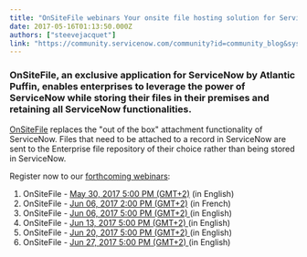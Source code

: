 ```yaml
---
title: "OnSiteFile webinars Your onsite file hosting solution for ServiceNow"
date: 2017-05-16T01:13:50.000Z
authors: ["steevejacquet"]
link: "https://community.servicenow.com/community?id=community_blog&sys_id=f97c62e1dbd0dbc01dcaf3231f9619a6"
---
```

<h3>OnSiteFile, an exclusive application for ServiceNow by Atlantic Puffin, enables enterprises to leverage the power of ServiceNow while storing their files in their premises and retaining all ServiceNow functionalities.</h3><p></p><p><a title="w.atlanticpuffin.io/products/onsitefile/" href="http://www.atlanticpuffin.io/products/onsitefile/">OnSiteFile</a> replaces the "out of the box" attachment functionality of ServiceNow. Files that need to be attached to a record in ServiceNow are sent to the Enterprise file repository of their choice rather than being stored in ServiceNow.</p><p></p><p>Register now to our <a title="w.atlanticpuffin.io/about/forthcoming-webinars/" href="http://www.atlanticpuffin.io/about/forthcoming-webinars/">forthcoming webinars</a>:</p><ol><li>OnSiteFile - <a title="ttendee.gotowebinar.com/rt/8157607002647130369" href="https://attendee.gotowebinar.com/rt/8157607002647130369">May 30, 2017 5:00 PM (GMT+2)</a> (in English)</li><li>OnSiteFile - <a title="ttendee.gotowebinar.com/register/4878325667445099011" href="https://attendee.gotowebinar.com/register/4878325667445099011" rel="noopener noreferrer" target="_blank">Jun 06, 2017 2:00 PM (GMT+2)</a> (in French)</li><li>OnSiteFile - <a title="ants=" data-hasregistrants="0" href="https://attendee.gotowebinar.com/rt/8157607002647130369">Jun 06, 2017 5:00 PM (GMT+2) </a>(in English)</li><li>OnSiteFile - <a title="ants=" data-hasregistrants="0" href="https://attendee.gotowebinar.com/rt/8157607002647130369">Jun 13, 2017 5:00 PM (GMT+2) </a>(in English)</li><li>OnSiteFile - <a title="ants=" data-hasregistrants="0" href="https://attendee.gotowebinar.com/rt/8157607002647130369">Jun 20, 2017 5:00 PM (GMT+2) </a>(in English)</li><li>OnSiteFile - <a title="ants=" data-hasregistrants="0" href="https://attendee.gotowebinar.com/rt/8157607002647130369">Jun 27, 2017 5:00 PM (GMT+2) </a>(in English)</li></ol>
